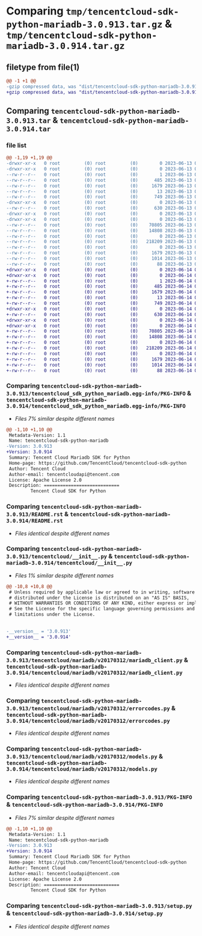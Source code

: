 # Comparing `tmp/tencentcloud-sdk-python-mariadb-3.0.913.tar.gz` & `tmp/tencentcloud-sdk-python-mariadb-3.0.914.tar.gz`

## filetype from file(1)

```diff
@@ -1 +1 @@
-gzip compressed data, was "dist/tencentcloud-sdk-python-mariadb-3.0.913.tar", last modified: Tue Jun 13 02:14:40 2023, max compression
+gzip compressed data, was "dist/tencentcloud-sdk-python-mariadb-3.0.914.tar", last modified: Wed Jun 14 00:29:41 2023, max compression
```

## Comparing `tencentcloud-sdk-python-mariadb-3.0.913.tar` & `tencentcloud-sdk-python-mariadb-3.0.914.tar`

### file list

```diff
@@ -1,19 +1,19 @@
-drwxr-xr-x   0 root         (0) root         (0)        0 2023-06-13 02:14:40.000000 tencentcloud-sdk-python-mariadb-3.0.913/
-drwxr-xr-x   0 root         (0) root         (0)        0 2023-06-13 02:14:40.000000 tencentcloud-sdk-python-mariadb-3.0.913/tencentcloud_sdk_python_mariadb.egg-info/
--rw-r--r--   0 root         (0) root         (0)        1 2023-06-13 02:14:40.000000 tencentcloud-sdk-python-mariadb-3.0.913/tencentcloud_sdk_python_mariadb.egg-info/dependency_links.txt
--rw-r--r--   0 root         (0) root         (0)      485 2023-06-13 02:14:40.000000 tencentcloud-sdk-python-mariadb-3.0.913/tencentcloud_sdk_python_mariadb.egg-info/SOURCES.txt
--rw-r--r--   0 root         (0) root         (0)     1679 2023-06-13 02:14:40.000000 tencentcloud-sdk-python-mariadb-3.0.913/tencentcloud_sdk_python_mariadb.egg-info/PKG-INFO
--rw-r--r--   0 root         (0) root         (0)       13 2023-06-13 02:14:40.000000 tencentcloud-sdk-python-mariadb-3.0.913/tencentcloud_sdk_python_mariadb.egg-info/top_level.txt
--rw-r--r--   0 root         (0) root         (0)      749 2023-06-13 02:14:40.000000 tencentcloud-sdk-python-mariadb-3.0.913/README.rst
-drwxr-xr-x   0 root         (0) root         (0)        0 2023-06-13 02:14:40.000000 tencentcloud-sdk-python-mariadb-3.0.913/tencentcloud/
--rw-r--r--   0 root         (0) root         (0)      630 2023-06-13 02:14:40.000000 tencentcloud-sdk-python-mariadb-3.0.913/tencentcloud/__init__.py
-drwxr-xr-x   0 root         (0) root         (0)        0 2023-06-13 02:14:40.000000 tencentcloud-sdk-python-mariadb-3.0.913/tencentcloud/mariadb/
-drwxr-xr-x   0 root         (0) root         (0)        0 2023-06-13 02:14:40.000000 tencentcloud-sdk-python-mariadb-3.0.913/tencentcloud/mariadb/v20170312/
--rw-r--r--   0 root         (0) root         (0)    70805 2023-06-13 02:14:40.000000 tencentcloud-sdk-python-mariadb-3.0.913/tencentcloud/mariadb/v20170312/mariadb_client.py
--rw-r--r--   0 root         (0) root         (0)    14808 2023-06-13 02:14:40.000000 tencentcloud-sdk-python-mariadb-3.0.913/tencentcloud/mariadb/v20170312/errorcodes.py
--rw-r--r--   0 root         (0) root         (0)        0 2023-06-13 02:14:40.000000 tencentcloud-sdk-python-mariadb-3.0.913/tencentcloud/mariadb/v20170312/__init__.py
--rw-r--r--   0 root         (0) root         (0)   218209 2023-06-13 02:14:40.000000 tencentcloud-sdk-python-mariadb-3.0.913/tencentcloud/mariadb/v20170312/models.py
--rw-r--r--   0 root         (0) root         (0)        0 2023-06-13 02:14:40.000000 tencentcloud-sdk-python-mariadb-3.0.913/tencentcloud/mariadb/__init__.py
--rw-r--r--   0 root         (0) root         (0)     1679 2023-06-13 02:14:40.000000 tencentcloud-sdk-python-mariadb-3.0.913/PKG-INFO
--rw-r--r--   0 root         (0) root         (0)     1014 2023-06-13 02:14:40.000000 tencentcloud-sdk-python-mariadb-3.0.913/setup.py
--rw-r--r--   0 root         (0) root         (0)       88 2023-06-13 02:14:40.000000 tencentcloud-sdk-python-mariadb-3.0.913/setup.cfg
+drwxr-xr-x   0 root         (0) root         (0)        0 2023-06-14 00:29:41.000000 tencentcloud-sdk-python-mariadb-3.0.914/
+drwxr-xr-x   0 root         (0) root         (0)        0 2023-06-14 00:29:41.000000 tencentcloud-sdk-python-mariadb-3.0.914/tencentcloud_sdk_python_mariadb.egg-info/
+-rw-r--r--   0 root         (0) root         (0)        1 2023-06-14 00:29:41.000000 tencentcloud-sdk-python-mariadb-3.0.914/tencentcloud_sdk_python_mariadb.egg-info/dependency_links.txt
+-rw-r--r--   0 root         (0) root         (0)      485 2023-06-14 00:29:41.000000 tencentcloud-sdk-python-mariadb-3.0.914/tencentcloud_sdk_python_mariadb.egg-info/SOURCES.txt
+-rw-r--r--   0 root         (0) root         (0)     1679 2023-06-14 00:29:41.000000 tencentcloud-sdk-python-mariadb-3.0.914/tencentcloud_sdk_python_mariadb.egg-info/PKG-INFO
+-rw-r--r--   0 root         (0) root         (0)       13 2023-06-14 00:29:41.000000 tencentcloud-sdk-python-mariadb-3.0.914/tencentcloud_sdk_python_mariadb.egg-info/top_level.txt
+-rw-r--r--   0 root         (0) root         (0)      749 2023-06-14 00:29:41.000000 tencentcloud-sdk-python-mariadb-3.0.914/README.rst
+drwxr-xr-x   0 root         (0) root         (0)        0 2023-06-14 00:29:41.000000 tencentcloud-sdk-python-mariadb-3.0.914/tencentcloud/
+-rw-r--r--   0 root         (0) root         (0)      630 2023-06-14 00:29:41.000000 tencentcloud-sdk-python-mariadb-3.0.914/tencentcloud/__init__.py
+drwxr-xr-x   0 root         (0) root         (0)        0 2023-06-14 00:29:41.000000 tencentcloud-sdk-python-mariadb-3.0.914/tencentcloud/mariadb/
+drwxr-xr-x   0 root         (0) root         (0)        0 2023-06-14 00:29:41.000000 tencentcloud-sdk-python-mariadb-3.0.914/tencentcloud/mariadb/v20170312/
+-rw-r--r--   0 root         (0) root         (0)    70805 2023-06-14 00:29:41.000000 tencentcloud-sdk-python-mariadb-3.0.914/tencentcloud/mariadb/v20170312/mariadb_client.py
+-rw-r--r--   0 root         (0) root         (0)    14808 2023-06-14 00:29:41.000000 tencentcloud-sdk-python-mariadb-3.0.914/tencentcloud/mariadb/v20170312/errorcodes.py
+-rw-r--r--   0 root         (0) root         (0)        0 2023-06-14 00:29:41.000000 tencentcloud-sdk-python-mariadb-3.0.914/tencentcloud/mariadb/v20170312/__init__.py
+-rw-r--r--   0 root         (0) root         (0)   218209 2023-06-14 00:29:41.000000 tencentcloud-sdk-python-mariadb-3.0.914/tencentcloud/mariadb/v20170312/models.py
+-rw-r--r--   0 root         (0) root         (0)        0 2023-06-14 00:29:41.000000 tencentcloud-sdk-python-mariadb-3.0.914/tencentcloud/mariadb/__init__.py
+-rw-r--r--   0 root         (0) root         (0)     1679 2023-06-14 00:29:41.000000 tencentcloud-sdk-python-mariadb-3.0.914/PKG-INFO
+-rw-r--r--   0 root         (0) root         (0)     1014 2023-06-14 00:29:41.000000 tencentcloud-sdk-python-mariadb-3.0.914/setup.py
+-rw-r--r--   0 root         (0) root         (0)       88 2023-06-14 00:29:41.000000 tencentcloud-sdk-python-mariadb-3.0.914/setup.cfg
```

### Comparing `tencentcloud-sdk-python-mariadb-3.0.913/tencentcloud_sdk_python_mariadb.egg-info/PKG-INFO` & `tencentcloud-sdk-python-mariadb-3.0.914/tencentcloud_sdk_python_mariadb.egg-info/PKG-INFO`

 * *Files 7% similar despite different names*

```diff
@@ -1,10 +1,10 @@
 Metadata-Version: 1.1
 Name: tencentcloud-sdk-python-mariadb
-Version: 3.0.913
+Version: 3.0.914
 Summary: Tencent Cloud Mariadb SDK for Python
 Home-page: https://github.com/TencentCloud/tencentcloud-sdk-python
 Author: Tencent Cloud
 Author-email: tencentcloudapi@tencent.com
 License: Apache License 2.0
 Description: ============================
         Tencent Cloud SDK for Python
```

### Comparing `tencentcloud-sdk-python-mariadb-3.0.913/README.rst` & `tencentcloud-sdk-python-mariadb-3.0.914/README.rst`

 * *Files identical despite different names*

### Comparing `tencentcloud-sdk-python-mariadb-3.0.913/tencentcloud/__init__.py` & `tencentcloud-sdk-python-mariadb-3.0.914/tencentcloud/__init__.py`

 * *Files 1% similar despite different names*

```diff
@@ -10,8 +10,8 @@
 # Unless required by applicable law or agreed to in writing, software
 # distributed under the License is distributed on an "AS IS" BASIS,
 # WITHOUT WARRANTIES OR CONDITIONS OF ANY KIND, either express or implied.
 # See the License for the specific language governing permissions and
 # limitations under the License.
 
 
-__version__ = '3.0.913'
+__version__ = '3.0.914'
```

### Comparing `tencentcloud-sdk-python-mariadb-3.0.913/tencentcloud/mariadb/v20170312/mariadb_client.py` & `tencentcloud-sdk-python-mariadb-3.0.914/tencentcloud/mariadb/v20170312/mariadb_client.py`

 * *Files identical despite different names*

### Comparing `tencentcloud-sdk-python-mariadb-3.0.913/tencentcloud/mariadb/v20170312/errorcodes.py` & `tencentcloud-sdk-python-mariadb-3.0.914/tencentcloud/mariadb/v20170312/errorcodes.py`

 * *Files identical despite different names*

### Comparing `tencentcloud-sdk-python-mariadb-3.0.913/tencentcloud/mariadb/v20170312/models.py` & `tencentcloud-sdk-python-mariadb-3.0.914/tencentcloud/mariadb/v20170312/models.py`

 * *Files identical despite different names*

### Comparing `tencentcloud-sdk-python-mariadb-3.0.913/PKG-INFO` & `tencentcloud-sdk-python-mariadb-3.0.914/PKG-INFO`

 * *Files 7% similar despite different names*

```diff
@@ -1,10 +1,10 @@
 Metadata-Version: 1.1
 Name: tencentcloud-sdk-python-mariadb
-Version: 3.0.913
+Version: 3.0.914
 Summary: Tencent Cloud Mariadb SDK for Python
 Home-page: https://github.com/TencentCloud/tencentcloud-sdk-python
 Author: Tencent Cloud
 Author-email: tencentcloudapi@tencent.com
 License: Apache License 2.0
 Description: ============================
         Tencent Cloud SDK for Python
```

### Comparing `tencentcloud-sdk-python-mariadb-3.0.913/setup.py` & `tencentcloud-sdk-python-mariadb-3.0.914/setup.py`

 * *Files identical despite different names*

